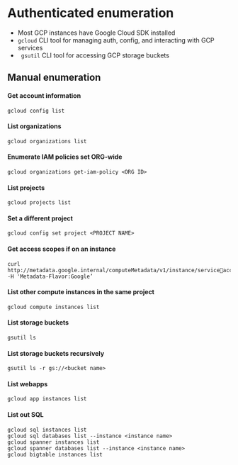 # Authenticated enumeration
-  Most GCP instances have Google Cloud SDK installed
-  ```gcloud``` CLI tool for managing auth, config, and interacting with GCP services
-  ``` gsutil``` CLI tool for accessing GCP storage buckets

## Manual enumeration
#### Get account information
```
gcloud config list
```

#### List organizations
```
gcloud organizations list
```

#### Enumerate IAM policies set ORG-wide
```
gcloud organizations get-iam-policy <ORG ID>
```

#### List projects
```
gcloud projects list
```

#### Set a different project
```
gcloud config set project <PROJECT NAME> 
```

#### Get access scopes if on an instance
```
curl http://metadata.google.internal/computeMetadata/v1/instance/serviceaccounts/default/scopes -H 'Metadata-Flavor:Google’
```

#### List other compute instances in the same project
```
gcloud compute instances list
```

#### List storage buckets
```
gsutil ls
```

#### List storage buckets recursively
```
gsutil ls -r gs://<bucket name>
```

#### List webapps
```
gcloud app instances list
```

#### List out SQL
```
gcloud sql instances list
gcloud sql databases list --instance <instance name>
gcloud spanner instances list
gcloud spanner databases list --instance <instance name>
gcloud bigtable instances list
```
